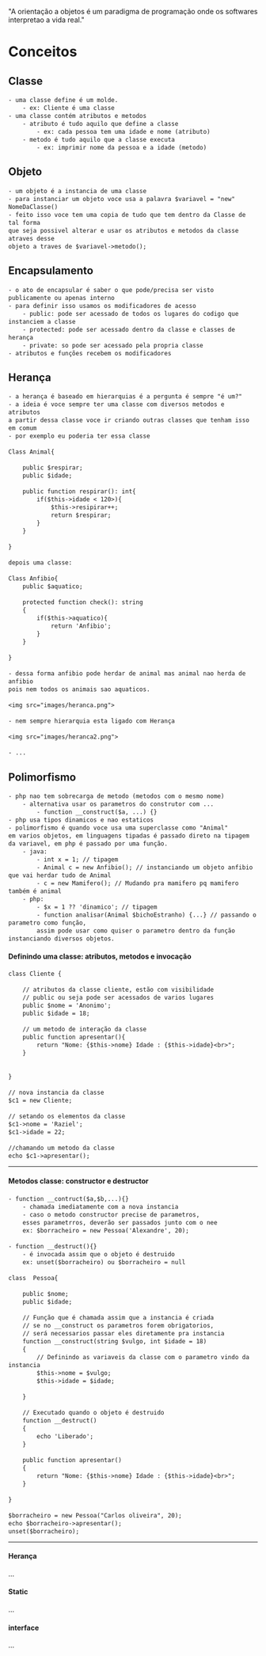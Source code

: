 "A orientação a objetos é um paradigma de programação onde os softwares interpretao a vida real."

# Conceitos

## Classe

    - uma classe define é um molde.
        - ex: Cliente é uma classe
    - uma classe contém atributos e metodos
        - atributo é tudo aquilo que define a classe
            - ex: cada pessoa tem uma idade e nome (atributo)
        - metodo é tudo aquilo que a classe executa
            - ex: imprimir nome da pessoa e a idade (metodo)

## Objeto

    - um objeto é a instancia de uma classe
    - para instanciar um objeto voce usa a palavra $variavel = "new" NomeDaClasse()
    - feito isso voce tem uma copia de tudo que tem dentro da Classe de tal forma
    que seja possivel alterar e usar os atributos e metodos da classe atraves desse
    objeto a traves de $variavel->metodo();

## Encapsulamento
    
    - o ato de encapsular é saber o que pode/precisa ser visto publicamente ou apenas interno
    - para definir isso usamos os modificadores de acesso
        - public: pode ser acessado de todos os lugares do codigo que instanciem a classe
        - protected: pode ser acessado dentro da classe e classes de herança
        - private: so pode ser acessado pela propria classe
    - atributos e funções recebem os modificadores

## Herança

    - a herança é baseado em hierarquias é a pergunta é sempre "é um?"
    - a ideia é voce sempre ter uma classe com diversos metodos e atributos
    a partir dessa classe voce ir criando outras classes que tenham isso em comum
    - por exemplo eu poderia ter essa classe

    Class Animal{

        public $respirar;
        public $idade;

        public function respirar(): int{
            if($this->idade < 120>){
                $this->resipirar++;
                return $respirar;
            }
        }

    }
    
    depois uma classe:

    Class Anfibio{
        public $aquatico;

        protected function check(): string
        {
            if($this->aquatico){
                return 'Anfibio';
            }
        }

    }

    - dessa forma anfibio pode herdar de animal mas animal nao herda de anfibio
    pois nem todos os animais sao aquaticos.

    <img src="images/heranca.png">

    - nem sempre hierarquia esta ligado com Herança

    <img src="images/heranca2.png">

    - ...

## Polimorfismo

    - php nao tem sobrecarga de metodo (metodos com o mesmo nome)
        - alternativa usar os parametros do construtor com ...
            - function __construct($a, ...) {}
    - php usa tipos dinamicos e nao estaticos
    - polimorfismo é quando voce usa uma superclasse como "Animal"
    em varios objetos, em linguagens tipadas é passado direto na tipagem
    da variavel, em php é passado por uma função.
        - java:
            - int x = 1; // tipagem
            - Animal c = new Anfibio(); // instanciando um objeto anfibio que vai herdar tudo de Animal
            - c = new Mamifero(); // Mudando pra mamifero pq mamifero também é animal
        - php:
            - $x = 1 ?? 'dinamico'; // tipagem
            - function analisar(Animal $bichoEstranho) {...} // passando o parametro como função, 
            assim pode usar como quiser o parametro dentro da função instanciando diversos objetos.


#### Definindo uma classe: atributos, metodos e invocação

    class Cliente {

        // atributos da classe cliente, estão com visibilidade 
        // public ou seja pode ser acessados de varios lugares
        public $nome = 'Anonimo';
        public $idade = 18;

        // um metodo de interação da classe
        public function apresentar(){
            return "Nome: {$this->nome} Idade : {$this->idade}<br>";
        }


    }

    // nova instancia da classe
    $c1 = new Cliente;

    // setando os elementos da classe
    $c1->nome = 'Raziel';
    $c1->idade = 22;

    //chamando um metodo da classe
    echo $c1->apresentar();

<hr>

#### Metodos classe: constructor e destructor

    - function __contruct($a,$b,...){}
        - chamada imediatamente com a nova instancia
        - caso o metodo constructor precise de parametros, 
        esses parametrros, deverão ser passados junto com o nee
        ex: $borracheiro = new Pessoa('Alexandre', 20);

    - function __destruct(){}
        - é invocada assim que o objeto é destruido
        ex: unset($borracheiro) ou $borracheiro = null

    class  Pessoa{

        public $nome;
        public $idade;

        // Função que é chamada assim que a instancia é criada
        // se no __construct os parametros forem obrigatorios,
        // será necessarios passar eles diretamente pra instancia
        function __construct(string $vulgo, int $idade = 18)
        {
            // Definindo as variaveis da classe com o parametro vindo da instancia
            $this->nome = $vulgo;
            $this->idade = $idade;

        }

        // Executado quando o objeto é destruido
        function __destruct()
        {
            echo 'Liberado';
        }

        public function apresentar()
        {
            return "Nome: {$this->nome} Idade : {$this->idade}<br>";
        }

    }

    $borracheiro = new Pessoa("Carlos oliveira", 20);
    echo $borracheiro->apresentar();
    unset($borracheiro);

<hr>

#### Herança

...


#### Static

...

#### interface

...
